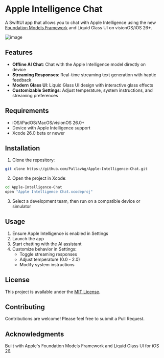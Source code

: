 # Apple Intelligence Chat

A SwiftUI app that allows you to chat with Apple Intelligence using the new [Foundation Models Framework](https://developer.apple.com/documentation/foundationmodels) and Liquid Glass UI on visionOS/iOS 26+.

![image](https://github.com/user-attachments/assets/6305de96-2c6a-4eaa-99ff-a923ad6be368)

## Features

- **Offline AI Chat**: Chat with the Apple Intelligence model directly on device
- **Streaming Responses**: Real-time streaming text generation with haptic feedback
- **Modern Glass UI**: Liquid Glass UI design with interactive glass effects
- **Customizable Settings**: Adjust temperature, system instructions, and streaming preferences

## Requirements

- iOS/iPadOS/MacOS/visionOS 26.0+
- Device with Apple Intelligence support
- Xcode 26.0 beta or newer

## Installation

1. Clone the repository:

```bash
git clone https://github.com/PallavAg/Apple-Intelligence-Chat.git
```

2. Open the project in Xcode:

```bash
cd Apple-Intelligence-Chat
open "Apple Intelligence Chat.xcodeproj"
```

3. Select a development team, then run on a compatible device or simulator

## Usage

1. Ensure Apple Intelligence is enabled in Settings
2. Launch the app
3. Start chatting with the AI assistant
4. Customize behavior in Settings:
   - Toggle streaming responses
   - Adjust temperature (0.0 - 2.0)
   - Modify system instructions

## License

This project is available under the [MIT License](LICENSE).

## Contributing

Contributions are welcome! Please feel free to submit a Pull Request.

## Acknowledgments

Built with Apple's Foundation Models Framework and Liquid Glass UI for iOS 26.
